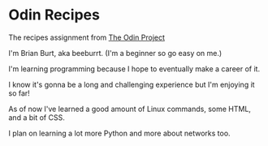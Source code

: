 # Odin Recipes

The recipes assignment from [The Odin Project](https://theodinproject.com)

I'm Brian Burt, aka beeburrt. (I'm a beginner so go easy on me.)

I'm learning programming because I hope to eventually make a career of it.

I know it's gonna be a long and challenging experience but I'm enjoying it so far!

As of now I've learned a good amount of Linux commands, some HTML, and a bit of CSS.

I plan on learning a lot more Python and more about networks too. 
